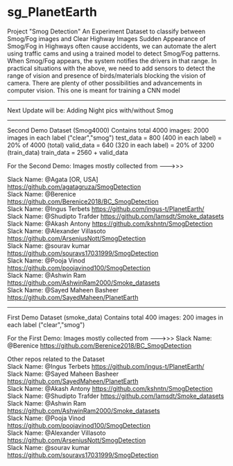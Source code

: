 # sg_PlanetEarth

Project "Smog Detection"
An Experiment Dataset to classify between Smog/Fog images and Clear Highway Images
Sudden Appearance of Smog/Fog in Highways often cause accidents, we can automate the alert using traffic cams and using a trained model to detect Smog/Fog patterns. When Smog/Fog appears, the system notifies the drivers in that range.
In practical situations with the above, we need to add sensors to detect the range of vision and presence of birds/materials blocking the vision of camera. There are plenty of other possibilities and advancements in computer vision.
This one is meant for training a CNN model

-----------------
Next Update will be: Adding Night pics with/without Smog

---------------
Second Demo Dataset (Smog4000) Contains total 4000 images: 2000 images in each label ("clear","smog")
test_data = 800 (400 in each label) = 20% of 4000 (total)
valid_data = 640 (320 in each label) = 20% of 3200 (train_data)
train_data = 2560 + valid_data

For the Second Demo: Images mostly collected from --->>>

Slack Name: @Agata [OR, USA] 
https://github.com/agatagruza/SmogDetection  <br />
Slack Name: @Berenice
https://github.com/Berenice2018/BC_SmogDetection  <br />
Slack Name: @Ingus Terbets 
https://github.com/ingus-t/PlanetEarth/  <br />
Slack Name: @Shudipto Trafder 
https://github.com/Iamsdt/Smoke_datasets   <br />
Slack Name: @Akash Antony 
https://github.com/kshntn/SmogDetection  <br />
Slack Name: @Alexander Villasoto
https://github.com/ArseniusNott/SmogDetection  <br />
Slack Name: @sourav kumar 
https://github.com/souravs17031999/SmogDetection  <br />
Slack Name: @Pooja Vinod 
https://github.com/poojavinod100/SmogDetection  <br />
Slack Name: @Ashwin Ram 
https://github.com/AshwinRam2000/Smoke_datasets  <br />
Slack Name: @Sayed Maheen Basheer
https://github.com/SayedMaheen/PlanetEarth  <br />



--------------

First Demo Dataset (smoke_data) Contains total 400 images: 200 images in each label ("clear","smog")

For the First Demo: Images mostly collected from --->>>
Slack Name: @Berenice 
https://github.com/Berenice2018/BC_SmogDetection

Other repos related to the Dataset 
<br />
Slack Name: @Ingus Terbets 
https://github.com/ingus-t/PlanetEarth/
<br />
Slack Name: @Sayed Maheen Basheer
https://github.com/SayedMaheen/PlanetEarth
<br />
Slack Name: @Akash Antony 
https://github.com/kshntn/SmogDetection
<br />
Slack Name: @Shudipto Trafder 
https://github.com/Iamsdt/Smoke_datasets
<br />
Slack Name: @Ashwin Ram 
https://github.com/AshwinRam2000/Smoke_datasets
<br />
Slack Name: @Pooja Vinod 
https://github.com/poojavinod100/SmogDetection
<br />
Slack Name: @Alexander Villasoto
https://github.com/ArseniusNott/SmogDetection
<br />
Slack Name: @sourav kumar 
https://github.com/souravs17031999/SmogDetection
<br />
